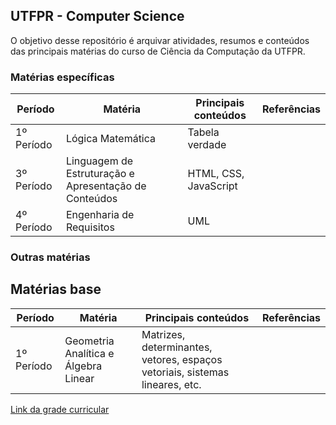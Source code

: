 ## UTFPR - Computer Science

O objetivo desse repositório é arquivar atividades, resumos e conteúdos das principais matérias do curso de Ciência da Computação da UTFPR.

### Matérias específicas

Período | Matéria | Principais conteúdos | Referências
------------ | ------------- | ------------- | -------------
1º Período | Lógica Matemática | Tabela verdade |
3º Período | Linguagem de Estruturação e Apresentação de Conteúdos | HTML, CSS, JavaScript |
4º Período | Engenharia de Requisitos | UML | 

### Outras matérias

## Matérias base

Período | Matéria | Principais conteúdos | Referências
------------ | ------------- | ------------- | -------------
1º Período | Geometria Analítica e Álgebra Linear | Matrizes, determinantes, vetores, espaços vetoriais, sistemas lineares, etc. |

[Link da grade curricular](http://www.utfpr.edu.br/cursos/graduacao/bacharelado/ciencia-da-computacao)
